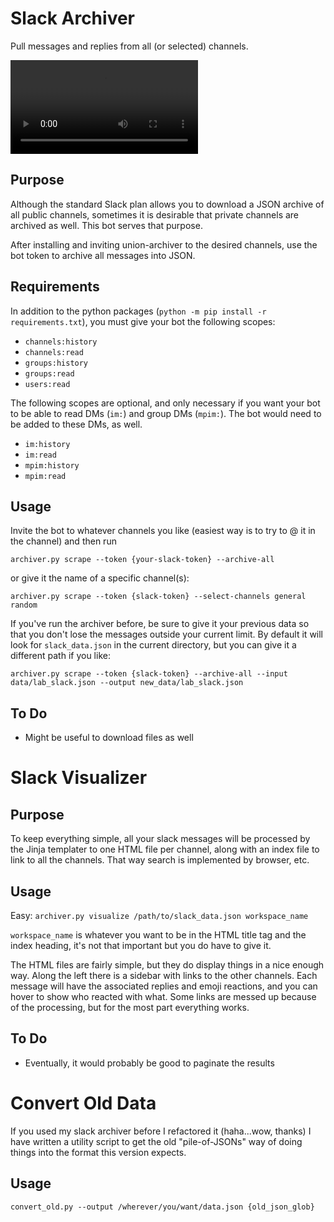 # Slack Archiver
Pull messages and replies from all (or selected) channels.

![A video demonstrating use of the archive.](readme_examples/archive-example.webm)

## Purpose
Although the standard Slack plan allows you to download a JSON archive of
all public channels, sometimes it is desirable that private channels are archived
as well. This bot serves that purpose.

After installing and inviting union-archiver to the desired channels, use
the bot token to archive all messages into JSON.

## Requirements
In addition to the python packages (`python -m pip install -r requirements.txt`),
you must give your bot the following scopes:
  * `channels:history`
  * `channels:read`
  * `groups:history`
  * `groups:read`
  * `users:read`

The following scopes are optional, and only necessary if you want your bot to be
able to read DMs (`im:`) and group DMs (`mpim:`). The bot would need to be added
to these DMs, as well.
  * `im:history`
  * `im:read`
  * `mpim:history`
  * `mpim:read`

## Usage
Invite the bot to whatever channels you like (easiest way is to try to @ it in the channel)
and then run

`archiver.py scrape --token {your-slack-token} --archive-all`

or give it the
name of a specific channel(s):
  
`archiver.py scrape --token {slack-token} --select-channels general random`

If you've run the archiver before, be sure to give it your previous data
so that you don't lose the messages outside your current limit. By default
it will look for `slack_data.json` in the current directory, but you can
give it a different path if you like:

`archiver.py scrape --token {slack-token} --archive-all --input data/lab_slack.json --output new_data/lab_slack.json`

## To Do
 - Might be useful to download files as well

# Slack Visualizer
## Purpose
To keep everything simple, all your slack messages will be processed by the
Jinja templater to one HTML file per channel, along with an index file
to link to all the channels. That way search is implemented by browser, etc.

## Usage
Easy: `archiver.py visualize /path/to/slack_data.json workspace_name`

`workspace_name` is whatever you want to be in the HTML title tag and
the index heading, it's not that important but you do have to give it.

The HTML files are fairly simple, but they do display things in a nice
enough way. Along the left there is a sidebar with links to the other
channels. Each message will have the associated replies and emoji reactions,
and you can hover to show who reacted with what. Some links are messed
up because of the processing, but for the most part everything works.

## To Do
 - Eventually, it would probably be good to paginate the results

# Convert Old Data
If you used my slack archiver before I refactored it (haha...wow, thanks)
I have written a utility script to get the old "pile-of-JSONs" way of
doing things into the format this version expects.

## Usage
`convert_old.py --output /wherever/you/want/data.json {old_json_glob}`